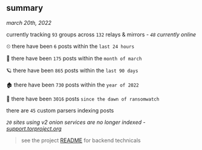 
## summary
_march 20th, 2022_

currently tracking `93` groups across `132` relays & mirrors - _`48` currently online_

⏲ there have been `6` posts within the `last 24 hours`

🦈 there have been `175` posts within the `month of march`

🪐 there have been `865` posts within the `last 90 days`

🏚 there have been `730` posts within the `year of 2022`

🦕 there have been `3016` posts `since the dawn of ransomwatch`

there are `45` custom parsers indexing posts

_`20` sites using v2 onion services are no longer indexed - [support.torproject.org](https://support.torproject.org/onionservices/v2-deprecation/)_

> see the project [README](https://github.com/thetanz/ransomwatch#ransomwatch--) for backend technicals
